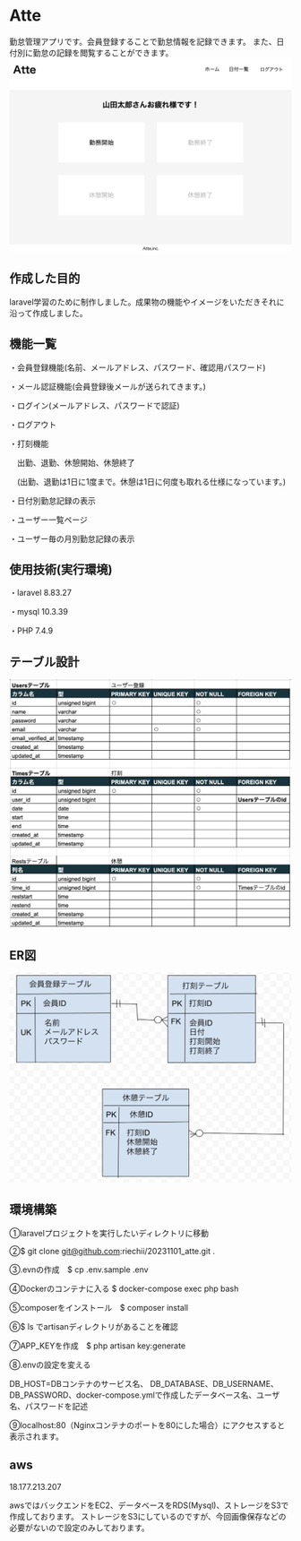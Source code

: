 # Atte
勤怠管理アプリです。会員登録することで勤怠情報を記録できます。
また、日付別に勤怠の記録を閲覧することができます。
![Atte_top](https://github.com/riechii/20231101_atte/blob/main/Atte_top.png)
## 作成した目的
laravel学習のために制作しました。成果物の機能やイメージをいただきそれに沿って作成しました。
## 機能一覧
・会員登録機能(名前、メールアドレス、パスワード、確認用パスワード)

・メール認証機能(会員登録後メールが送られてきます。)

・ログイン(メールアドレス、パスワードで認証)

・ログアウト

・打刻機能

　出勤、退勤、休憩開始、休憩終了

　(出勤、退勤は1日に1度まで。休憩は1日に何度も取れる仕様になっています。)

・日付別勤怠記録の表示

・ユーザー一覧ページ

・ユーザー毎の月別勤怠記録の表示
## 使用技術(実行環境)
・laravel 8.83.27

・mysql 10.3.39

・PHP 7.4.9
## テーブル設計
![Atte_table](https://github.com/riechii/20231101_atte/blob/main/Atte_table.png)
## ER図
![Atte_ER](https://github.com/riechii/20231101_atte/blob/main/Atte_ER.png)
## 環境構築
①laravelプロジェクトを実行したいディレクトリに移動

②$ git clone git@github.com:riechii/20231101_atte.git .

③.evnの作成　$ cp .env.sample .env

④Dockerのコンテナに入る $ docker-compose exec php bash

⑤composerをインストール　$ composer install

⑥$ ls でartisanディレクトリがあることを確認

⑦APP_KEYを作成　$ php artisan key:generate

⑧.envの設定を変える

DB_HOST=DBコンテナのサービス名、 DB_DATABASE、DB_USERNAME、DB_PASSWORD、docker-compose.ymlで作成したデータベース名、ユーザ名、パスワードを記述

⑨localhost:80（Nginxコンテナのポートを80にした場合）にアクセスすると表示されます。
## aws
18.177.213.207

awsではバックエンドをEC2、データベースをRDS(Mysql)、ストレージをS3で作成しております。
ストレージをS3にしているのですが、今回画像保存などの必要がないので設定のみしております。
